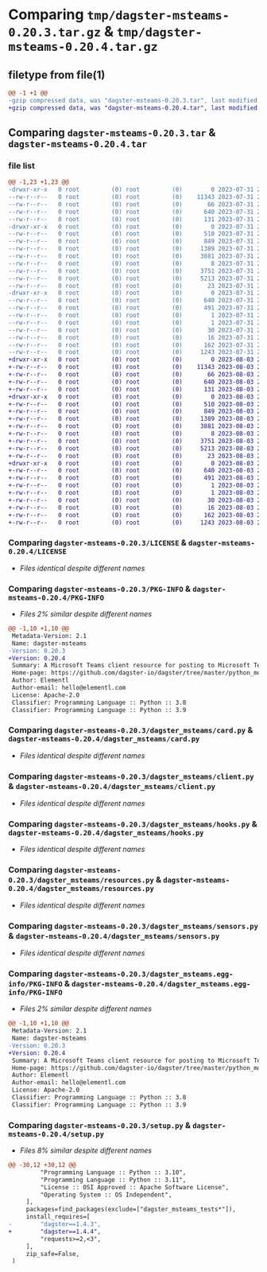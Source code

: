# Comparing `tmp/dagster-msteams-0.20.3.tar.gz` & `tmp/dagster-msteams-0.20.4.tar.gz`

## filetype from file(1)

```diff
@@ -1 +1 @@
-gzip compressed data, was "dagster-msteams-0.20.3.tar", last modified: Mon Jul 31 23:07:05 2023, max compression
+gzip compressed data, was "dagster-msteams-0.20.4.tar", last modified: Thu Aug  3 21:59:28 2023, max compression
```

## Comparing `dagster-msteams-0.20.3.tar` & `dagster-msteams-0.20.4.tar`

### file list

```diff
@@ -1,23 +1,23 @@
-drwxr-xr-x   0 root         (0) root         (0)        0 2023-07-31 23:07:05.829606 dagster-msteams-0.20.3/
--rw-r--r--   0 root         (0) root         (0)    11343 2023-07-31 22:58:19.000000 dagster-msteams-0.20.3/LICENSE
--rw-r--r--   0 root         (0) root         (0)       66 2023-07-31 22:58:19.000000 dagster-msteams-0.20.3/MANIFEST.in
--rw-r--r--   0 root         (0) root         (0)      640 2023-07-31 23:07:05.829606 dagster-msteams-0.20.3/PKG-INFO
--rw-r--r--   0 root         (0) root         (0)      131 2023-07-31 22:58:19.000000 dagster-msteams-0.20.3/README.md
-drwxr-xr-x   0 root         (0) root         (0)        0 2023-07-31 23:07:05.829606 dagster-msteams-0.20.3/dagster_msteams/
--rw-r--r--   0 root         (0) root         (0)      510 2023-07-31 22:58:19.000000 dagster-msteams-0.20.3/dagster_msteams/__init__.py
--rw-r--r--   0 root         (0) root         (0)      849 2023-07-31 22:58:19.000000 dagster-msteams-0.20.3/dagster_msteams/card.py
--rw-r--r--   0 root         (0) root         (0)     1389 2023-07-31 22:58:19.000000 dagster-msteams-0.20.3/dagster_msteams/client.py
--rw-r--r--   0 root         (0) root         (0)     3881 2023-07-31 22:58:19.000000 dagster-msteams-0.20.3/dagster_msteams/hooks.py
--rw-r--r--   0 root         (0) root         (0)        8 2023-07-31 22:58:19.000000 dagster-msteams-0.20.3/dagster_msteams/py.typed
--rw-r--r--   0 root         (0) root         (0)     3751 2023-07-31 22:58:19.000000 dagster-msteams-0.20.3/dagster_msteams/resources.py
--rw-r--r--   0 root         (0) root         (0)     5213 2023-07-31 22:58:19.000000 dagster-msteams-0.20.3/dagster_msteams/sensors.py
--rw-r--r--   0 root         (0) root         (0)       23 2023-07-31 22:58:19.000000 dagster-msteams-0.20.3/dagster_msteams/version.py
-drwxr-xr-x   0 root         (0) root         (0)        0 2023-07-31 23:07:05.829606 dagster-msteams-0.20.3/dagster_msteams.egg-info/
--rw-r--r--   0 root         (0) root         (0)      640 2023-07-31 23:07:05.000000 dagster-msteams-0.20.3/dagster_msteams.egg-info/PKG-INFO
--rw-r--r--   0 root         (0) root         (0)      491 2023-07-31 23:07:05.000000 dagster-msteams-0.20.3/dagster_msteams.egg-info/SOURCES.txt
--rw-r--r--   0 root         (0) root         (0)        1 2023-07-31 23:07:05.000000 dagster-msteams-0.20.3/dagster_msteams.egg-info/dependency_links.txt
--rw-r--r--   0 root         (0) root         (0)        1 2023-07-31 23:07:05.000000 dagster-msteams-0.20.3/dagster_msteams.egg-info/not-zip-safe
--rw-r--r--   0 root         (0) root         (0)       30 2023-07-31 23:07:05.000000 dagster-msteams-0.20.3/dagster_msteams.egg-info/requires.txt
--rw-r--r--   0 root         (0) root         (0)       16 2023-07-31 23:07:05.000000 dagster-msteams-0.20.3/dagster_msteams.egg-info/top_level.txt
--rw-r--r--   0 root         (0) root         (0)      162 2023-07-31 23:07:05.829606 dagster-msteams-0.20.3/setup.cfg
--rw-r--r--   0 root         (0) root         (0)     1243 2023-07-31 22:58:19.000000 dagster-msteams-0.20.3/setup.py
+drwxr-xr-x   0 root         (0) root         (0)        0 2023-08-03 21:59:28.219139 dagster-msteams-0.20.4/
+-rw-r--r--   0 root         (0) root         (0)    11343 2023-08-03 21:49:41.000000 dagster-msteams-0.20.4/LICENSE
+-rw-r--r--   0 root         (0) root         (0)       66 2023-08-03 21:49:41.000000 dagster-msteams-0.20.4/MANIFEST.in
+-rw-r--r--   0 root         (0) root         (0)      640 2023-08-03 21:59:28.219139 dagster-msteams-0.20.4/PKG-INFO
+-rw-r--r--   0 root         (0) root         (0)      131 2023-08-03 21:49:41.000000 dagster-msteams-0.20.4/README.md
+drwxr-xr-x   0 root         (0) root         (0)        0 2023-08-03 21:59:28.219139 dagster-msteams-0.20.4/dagster_msteams/
+-rw-r--r--   0 root         (0) root         (0)      510 2023-08-03 21:49:41.000000 dagster-msteams-0.20.4/dagster_msteams/__init__.py
+-rw-r--r--   0 root         (0) root         (0)      849 2023-08-03 21:49:41.000000 dagster-msteams-0.20.4/dagster_msteams/card.py
+-rw-r--r--   0 root         (0) root         (0)     1389 2023-08-03 21:49:41.000000 dagster-msteams-0.20.4/dagster_msteams/client.py
+-rw-r--r--   0 root         (0) root         (0)     3881 2023-08-03 21:49:41.000000 dagster-msteams-0.20.4/dagster_msteams/hooks.py
+-rw-r--r--   0 root         (0) root         (0)        8 2023-08-03 21:49:41.000000 dagster-msteams-0.20.4/dagster_msteams/py.typed
+-rw-r--r--   0 root         (0) root         (0)     3751 2023-08-03 21:49:41.000000 dagster-msteams-0.20.4/dagster_msteams/resources.py
+-rw-r--r--   0 root         (0) root         (0)     5213 2023-08-03 21:49:41.000000 dagster-msteams-0.20.4/dagster_msteams/sensors.py
+-rw-r--r--   0 root         (0) root         (0)       23 2023-08-03 21:49:41.000000 dagster-msteams-0.20.4/dagster_msteams/version.py
+drwxr-xr-x   0 root         (0) root         (0)        0 2023-08-03 21:59:28.219139 dagster-msteams-0.20.4/dagster_msteams.egg-info/
+-rw-r--r--   0 root         (0) root         (0)      640 2023-08-03 21:59:28.000000 dagster-msteams-0.20.4/dagster_msteams.egg-info/PKG-INFO
+-rw-r--r--   0 root         (0) root         (0)      491 2023-08-03 21:59:28.000000 dagster-msteams-0.20.4/dagster_msteams.egg-info/SOURCES.txt
+-rw-r--r--   0 root         (0) root         (0)        1 2023-08-03 21:59:28.000000 dagster-msteams-0.20.4/dagster_msteams.egg-info/dependency_links.txt
+-rw-r--r--   0 root         (0) root         (0)        1 2023-08-03 21:59:28.000000 dagster-msteams-0.20.4/dagster_msteams.egg-info/not-zip-safe
+-rw-r--r--   0 root         (0) root         (0)       30 2023-08-03 21:59:28.000000 dagster-msteams-0.20.4/dagster_msteams.egg-info/requires.txt
+-rw-r--r--   0 root         (0) root         (0)       16 2023-08-03 21:59:28.000000 dagster-msteams-0.20.4/dagster_msteams.egg-info/top_level.txt
+-rw-r--r--   0 root         (0) root         (0)      162 2023-08-03 21:59:28.219139 dagster-msteams-0.20.4/setup.cfg
+-rw-r--r--   0 root         (0) root         (0)     1243 2023-08-03 21:49:41.000000 dagster-msteams-0.20.4/setup.py
```

### Comparing `dagster-msteams-0.20.3/LICENSE` & `dagster-msteams-0.20.4/LICENSE`

 * *Files identical despite different names*

### Comparing `dagster-msteams-0.20.3/PKG-INFO` & `dagster-msteams-0.20.4/PKG-INFO`

 * *Files 2% similar despite different names*

```diff
@@ -1,10 +1,10 @@
 Metadata-Version: 2.1
 Name: dagster-msteams
-Version: 0.20.3
+Version: 0.20.4
 Summary: A Microsoft Teams client resource for posting to Microsoft Teams
 Home-page: https://github.com/dagster-io/dagster/tree/master/python_modules/libraries/dagster-msteams
 Author: Elementl
 Author-email: hello@elementl.com
 License: Apache-2.0
 Classifier: Programming Language :: Python :: 3.8
 Classifier: Programming Language :: Python :: 3.9
```

### Comparing `dagster-msteams-0.20.3/dagster_msteams/card.py` & `dagster-msteams-0.20.4/dagster_msteams/card.py`

 * *Files identical despite different names*

### Comparing `dagster-msteams-0.20.3/dagster_msteams/client.py` & `dagster-msteams-0.20.4/dagster_msteams/client.py`

 * *Files identical despite different names*

### Comparing `dagster-msteams-0.20.3/dagster_msteams/hooks.py` & `dagster-msteams-0.20.4/dagster_msteams/hooks.py`

 * *Files identical despite different names*

### Comparing `dagster-msteams-0.20.3/dagster_msteams/resources.py` & `dagster-msteams-0.20.4/dagster_msteams/resources.py`

 * *Files identical despite different names*

### Comparing `dagster-msteams-0.20.3/dagster_msteams/sensors.py` & `dagster-msteams-0.20.4/dagster_msteams/sensors.py`

 * *Files identical despite different names*

### Comparing `dagster-msteams-0.20.3/dagster_msteams.egg-info/PKG-INFO` & `dagster-msteams-0.20.4/dagster_msteams.egg-info/PKG-INFO`

 * *Files 2% similar despite different names*

```diff
@@ -1,10 +1,10 @@
 Metadata-Version: 2.1
 Name: dagster-msteams
-Version: 0.20.3
+Version: 0.20.4
 Summary: A Microsoft Teams client resource for posting to Microsoft Teams
 Home-page: https://github.com/dagster-io/dagster/tree/master/python_modules/libraries/dagster-msteams
 Author: Elementl
 Author-email: hello@elementl.com
 License: Apache-2.0
 Classifier: Programming Language :: Python :: 3.8
 Classifier: Programming Language :: Python :: 3.9
```

### Comparing `dagster-msteams-0.20.3/setup.py` & `dagster-msteams-0.20.4/setup.py`

 * *Files 8% similar despite different names*

```diff
@@ -30,12 +30,12 @@
         "Programming Language :: Python :: 3.10",
         "Programming Language :: Python :: 3.11",
         "License :: OSI Approved :: Apache Software License",
         "Operating System :: OS Independent",
     ],
     packages=find_packages(exclude=["dagster_msteams_tests*"]),
     install_requires=[
-        "dagster==1.4.3",
+        "dagster==1.4.4",
         "requests>=2,<3",
     ],
     zip_safe=False,
 )
```

